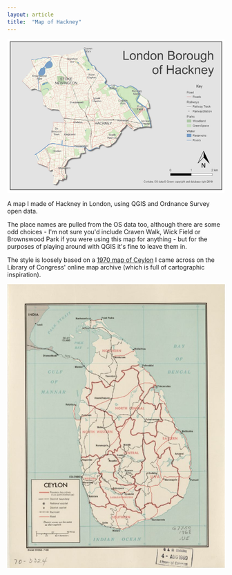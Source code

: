```yaml
---
layout: article
title:  "Map of Hackney"
---
```


<img src="/assets/images/hackney.png"/>

A map I made of Hackney in London, using QGIS and Ordnance Survey open data. 

The place names are pulled from the OS data too, although there are some odd choices - I'm not sure you'd include Craven Walk, Wick Field or Brownswood Park if you were using this map for anything - but for the purposes of playing around with QGIS it's fine to leave them in. 

The style is loosely based on a [1970 map of Ceylon](https://www.loc.gov/item/73691924/)  I came across on the Library of Congress' online map archive  (which is full of cartographic inspiration).

<img src="/assets/images/ceylon.jpg"/>